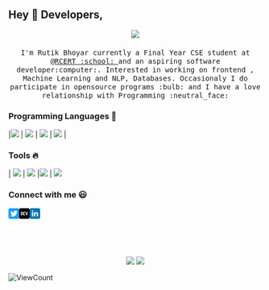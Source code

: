 ## Hey :wave: Developers, 

<p align="center">
  <img src="https://img.icons8.com/emoji/48/000000/boy-light-skin-tone.png" width=100>
  <br><br>
  <samp>
	  I'm Rutik Bhoyar currently a Final Year CSE student at <a href="http://www.rcert.ac.in/">@RCERT :school: </a> and an aspiring software developer:computer:. Interested in working on frontend , Machine Learning and NLP, Databases. Occasionaly I do participate in opensource programs :bulb: and I have a love relationship with Programming :neutral_face: 
  </samp>
</p>

### Programming Languages  :rocket:
|<img src="https://img.icons8.com/dusk/48/000000/html-5.png" width=60> | <img 
src="https://img.icons8.com/color/64/000000/javascript.png" width=60> | <img 
src="https://img.icons8.com/color/48/000000/python.png" width=60> | <img 
src="https://img.icons8.com/color/48/000000/c-plus-plus.png" width=60> |


### Tools :fire:
| <img src="https://img.icons8.com/ios-glyphs/30/000000/github.png" width=60> | <img 
src="https://img.icons8.com/plasticine/100/000000/visual-studio-code-2019.png" width=60> |<img 
src="https://img.icons8.com/color/48/000000/pycharm.png" width=60> | <img 
src="https://img.icons8.com/dusk/64/000000/anaconda.png" width=60> 


### Connect with me :smiley:
<a href="https://twitter.com/RutikBhoyar">
  <img align="left" alt="Rutik Bhoyar Twitter" width="21px" src="https://raw.githubusercontent.com/edent/SuperTinyIcons/099dc12b59179d07d534069bc8551718f786d91a/images/svg/twitter.svg" />
</a>

<a href="https://dev.to/rutikab12">
  <img align="left" alt="Rutik Bhoyar DEV" width="21px" src="https://raw.githubusercontent.com/edent/SuperTinyIcons/099dc12b59179d07d534069bc8551718f786d91a/images/svg/dev_to.svg" />
</a>

<a href="https://www.linkedin.com/in/rutik-bhoyar-5b67341b0/">
  <img align="left" alt="Rutik Bhoyar Linkdin" width="21px" src="https://raw.githubusercontent.com/edent/SuperTinyIcons/099dc12b59179d07d534069bc8551718f786d91a/images/svg/linkedin.svg" />
</a>

<br/><br/>
<p align="center">
<!--<img alt="spotify" width="235px" src="https://spotify-github-profile.vercel.app/api/view?uid=315az42hka7jwtwpck3polrmtvwa&cover_image=false" /> -->
</p>
<br/><br/>

<p align="center">
	
  <img width="48%" src="https://github-readme-stats.vercel.app/api?username=Rutikab12&show_icons=true&theme=tokyonight" />
  <img width="48%" src="https://github-readme-streak-stats.herokuapp.com/?user=Rutikab12&theme=tokyonight" />
	
  <!--<img width='48%' src="https://github-readme-stats.vercel.app/api/top-langs/?username=Rutikab12&layout=compact&text_color=daf7dc&bg_color=151515" />-->
  
</p>


<!--  ![visitors](https://visitor-badge.glitch.me/badge?page_id=coderjojo/coderjojo) -->

![ViewCount](https://views.whatilearened.today/views/github/rutikab12/views.svg)

 
